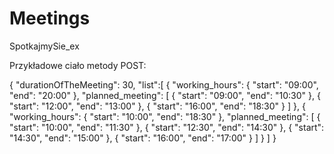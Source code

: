 # Meetings
SpotkajmySie_ex

Przykładowe ciało metody POST: 

{
	"durationOfTheMeeting": 30,
	"list":[
{
 "working_hours": {
		"start": "09:00",
		"end": "20:00"
		},
 "planned_meeting": [
	{
	"start": "09:00",
	 "end": "10:30"
		},
	 {
	 "start": "12:00",
	 "end": "13:00"
	 },
	 {
	 "start": "16:00",
	 "end": "18:30"
	 }
	 ]
},
{
	"working_hours": {
	 "start": "10:00",
	 "end": "18:30"
	 },
	 "planned_meeting": [
	 {
	 "start": "10:00",
	 "end": "11:30"
	 },
	 {
	 "start": "12:30",
	 "end": "14:30"
	 },
	 {
	 "start": "14:30",
	 "end": "15:00"
	 },
	 {
	 "start": "16:00",
	 "end": "17:00"
	 }
	 ]
}
]
}
